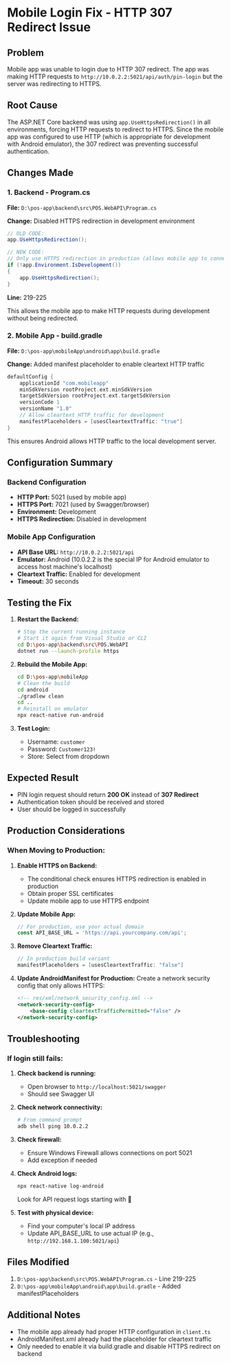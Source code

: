 # Mobile Login Fix - HTTP 307 Redirect Issue

## Problem
Mobile app was unable to login due to HTTP 307 redirect. The app was making HTTP requests to `http://10.0.2.2:5021/api/auth/pin-login` but the server was redirecting to HTTPS.

## Root Cause
The ASP.NET Core backend was using `app.UseHttpsRedirection()` in all environments, forcing HTTP requests to redirect to HTTPS. Since the mobile app was configured to use HTTP (which is appropriate for development with Android emulator), the 307 redirect was preventing successful authentication.

## Changes Made

### 1. Backend - Program.cs
**File:** `D:\pos-app\backend\src\POS.WebAPI\Program.cs`

**Change:** Disabled HTTPS redirection in development environment

```csharp
// OLD CODE:
app.UseHttpsRedirection();

// NEW CODE:
// Only use HTTPS redirection in production (allows mobile app to connect via HTTP in development)
if (!app.Environment.IsDevelopment())
{
    app.UseHttpsRedirection();
}
```

**Line:** 219-225

This allows the mobile app to make HTTP requests during development without being redirected.

### 2. Mobile App - build.gradle
**File:** `D:\pos-app\mobileApp\android\app\build.gradle`

**Change:** Added manifest placeholder to enable cleartext HTTP traffic

```gradle
defaultConfig {
    applicationId "com.mobileapp"
    minSdkVersion rootProject.ext.minSdkVersion
    targetSdkVersion rootProject.ext.targetSdkVersion
    versionCode 1
    versionName "1.0"
    // Allow cleartext HTTP traffic for development
    manifestPlaceholders = [usesCleartextTraffic: "true"]
}
```

This ensures Android allows HTTP traffic to the local development server.

## Configuration Summary

### Backend Configuration
- **HTTP Port:** 5021 (used by mobile app)
- **HTTPS Port:** 7021 (used by Swagger/browser)
- **Environment:** Development
- **HTTPS Redirection:** Disabled in development

### Mobile App Configuration
- **API Base URL:** `http://10.0.2.2:5021/api`
- **Emulator:** Android (10.0.2.2 is the special IP for Android emulator to access host machine's localhost)
- **Cleartext Traffic:** Enabled for development
- **Timeout:** 30 seconds

## Testing the Fix

1. **Restart the Backend:**
   ```bash
   # Stop the current running instance
   # Start it again from Visual Studio or CLI
   cd D:\pos-app\backend\src\POS.WebAPI
   dotnet run --launch-profile https
   ```

2. **Rebuild the Mobile App:**
   ```bash
   cd D:\pos-app\mobileApp
   # Clean the build
   cd android
   ./gradlew clean
   cd ..
   # Reinstall on emulator
   npx react-native run-android
   ```

3. **Test Login:**
   - Username: `customer`
   - Password: `Customer123!`
   - Store: Select from dropdown

## Expected Result
- PIN login request should return **200 OK** instead of **307 Redirect**
- Authentication token should be received and stored
- User should be logged in successfully

## Production Considerations

### When Moving to Production:

1. **Enable HTTPS on Backend:**
   - The conditional check ensures HTTPS redirection is enabled in production
   - Obtain proper SSL certificates
   - Update mobile app to use HTTPS endpoint

2. **Update Mobile App:**
   ```typescript
   // For production, use your actual domain
   const API_BASE_URL = 'https://api.yourcompany.com/api';
   ```

3. **Remove Cleartext Traffic:**
   ```gradle
   // In production build variant
   manifestPlaceholders = [usesCleartextTraffic: "false"]
   ```

4. **Update AndroidManifest for Production:**
   Create a network security config that only allows HTTPS:
   ```xml
   <!-- res/xml/network_security_config.xml -->
   <network-security-config>
       <base-config cleartextTrafficPermitted="false" />
   </network-security-config>
   ```

## Troubleshooting

### If login still fails:

1. **Check backend is running:**
   - Open browser to `http://localhost:5021/swagger`
   - Should see Swagger UI

2. **Check network connectivity:**
   ```bash
   # From command prompt
   adb shell ping 10.0.2.2
   ```

3. **Check firewall:**
   - Ensure Windows Firewall allows connections on port 5021
   - Add exception if needed

4. **Check Android logs:**
   ```bash
   npx react-native log-android
   ```
   Look for API request logs starting with 🚀

5. **Test with physical device:**
   - Find your computer's local IP address
   - Update API_BASE_URL to use actual IP (e.g., `http://192.168.1.100:5021/api`)

## Files Modified
1. `D:\pos-app\backend\src\POS.WebAPI\Program.cs` - Line 219-225
2. `D:\pos-app\mobileApp\android\app\build.gradle` - Added manifestPlaceholders

## Additional Notes
- The mobile app already had proper HTTP configuration in `client.ts`
- AndroidManifest.xml already had the placeholder for cleartext traffic
- Only needed to enable it via build.gradle and disable HTTPS redirect on backend
